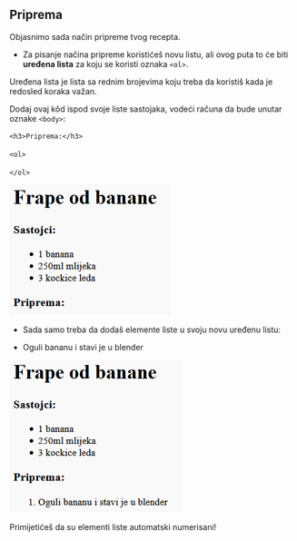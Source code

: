 ## Priprema

Objasnimo sada način pripreme tvog recepta.

+ Za pisanje načina pripreme koristićeš novu listu, ali ovog puta to će biti **uređena lista** za koju se koristi oznaka `<ol>`.

Uređena lista je lista sa rednim brojevima koju treba da koristiš kada je redosled koraka važan.

Dodaj ovaj kôd ispod svoje liste sastojaka, vodeći računa da bude unutar oznake `<body>`:

    <h3>Priprema:</h3>
    
    <ol>
    
    </ol>
    

![screenshot](images/recipe-method.png)

+ Sada samo treba da dodaš elemente liste u svoju novu uređenu listu:

    <li>Oguli bananu i stavi je u blender</li>
    

![screenshot](images/recipe-ol.png)

Primijetićeš da su elementi liste automatski numerisani!